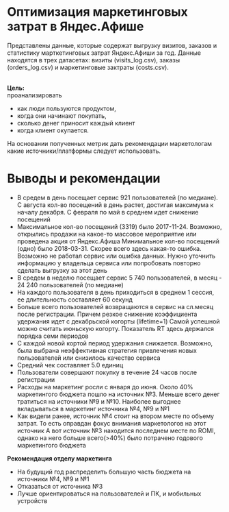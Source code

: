 # Оптимизация маркетинговых затрат в Яндес.Афише

Представлены данные, которые содержат выгрузку визитов, заказов и статистику марткетинговых затрат Яндекс.Афиши за год. Данные находятся в трех датасетах: визиты (visits_log.csv), заказы (orders_log.csv) и маркетинговые зактраты (costs.csv).

<br><b>Цель:</b>
<br>проанализировать
- как люди пользуются продуктом,
- когда они начинают покупать,
- сколько денег приносит каждый клиент
- когда клиент окупается.

На основании полученных метрик дать рекомендации маркетологам какие источники/платформы следует использовать.

# Выводы и рекомендации

- В средем в день посещает сервис 921 пользователей (по медиане). С августа кол-во посещений в день растет, достигая максимума к началу декабря. С февраля по май в среднем идет снижение посещений
- Максимальное кол-во посещений (3319) было 2017-11-24. Возможно, открылись продажи на какое-то массовое мероприятие или проведена акция от Яндекс.Афиша
Минимальное кол-во посещений (одно) было 2018-03-31. Скорее всего здесь какая-то ошибка. Возможно не работал сервис или ошибка данных. Нужно уточнить информацию у владельца сервиса или попробовать повторно сделать выгрузку за этот день
- В средем в неделю посещает сервис 5 740 пользователей, в месяц - 24 240 пользователей (по медиане)
- На каждого пользователя в день приходиться в среднем 1 сессия, ее длительность составляет 60 секунд
- Больше всего пользователей возвращаются в сервис на сл.месяц после регистрации.
Причем резкое снижение коэффициента удержания идет с декабрьской когорты (lifetime=1)
Самой успешной можно считать июньскую когорту. Показатель RT здесь держался порядка семи периодов
- С каждой новой кортой период удержания снижается. Возможно, была выбрана неэффективная стратегия привлечения новых пользователей или снизилось качество сервиса
- Средний чек составляет 5.0 единиц
- Пользователи совершают покупку в течение 24 часов после регистрации
- Расходы на маркетинг росли с января до июня.
Около 40% маркетингого бюджета пошло на источник №3.
Меньше всего денег тратиться на источники №9 и №10.
Наиболее выгоднее вкладываться в маркетинг источника №4, №9 и №1
- Как видели ранее, источник №4 стоит на втором месте по объему затрат. То есть оправдан фокус внимания маркетологов на этот источник
А вот источник №3 находится последнем месте по ROMI, однако на него больше всего(>40%) было потрачено годового маркетингого бюджета


<b>Рекомендация отделу маркетинга</b>

- На будущий год распределить большую часть бюджета на источники №4, №9 и №1
- Отказаться от источника №3
- Лучше ориентироваться на пользователей и ПК, и мобильных устройств
